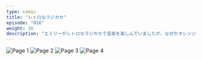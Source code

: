 ```yaml
---
type: comic
title: "レトロなラジカセ"
episode: "016"
weight: 16
description: "エミリーがレトロなラジカセで音楽を楽しんでいましたが、なぜかオレンジはカセットテープがヒスノイズを発生させることを知っていたようです… 😭"
---
```


![Page 1](cut-1.jpg)
![Page 2](cut-2.jpg)
![Page 3](cut-3.jpg)
![Page 4](cut-4.jpg)
